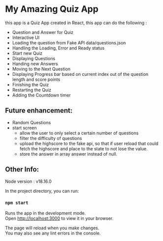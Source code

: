 # My Amazing Quiz App

this app is a Quiz App created in React,
this app can do the following :

-   Question and Answer for Quiz
-   Interactive UI
-   Loading the question from Fake API data/questions.json
-   Handling the Loading, Error and Ready status
-   Start new Quiz
-   Displaying Questions
-   Handing new Answers
-   Moving to the Next Question
-   Displaying Progress bar based on current index out of the question length and score points
-   Finishing the Quiz
-   Restarting the Quiz
-   Adding the Countdown timer

## Future enhancement:

-   Random Questions
-   start screen
    -   allow the user to only select a certain number of questions
    -   filter the difficulty of questions
    -   upload the highscore to the fake api, so that if user reload that could fetch the highscore and place to the state to not lose the value.
    -   store the answer in array answer instead of null.

## Other Info:

Node version : v18.16.0

In the project directory, you can run:

### `npm start`

Runs the app in the development mode.\
Open [http://localhost:3000](http://localhost:3000) to view it in your browser.

The page will reload when you make changes.\
You may also see any lint errors in the console.
